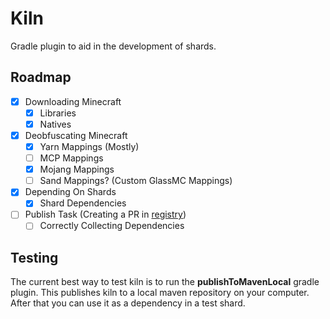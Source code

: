 # Kiln
Gradle plugin to aid in the development of shards.

## Roadmap
 - [x] Downloading Minecraft
   - [x] Libraries
   - [x] Natives
 - [x] Deobfuscating Minecraft
   - [x] Yarn Mappings (Mostly)
   - [ ] MCP Mappings
   - [x] Mojang Mappings
   - [ ] Sand Mappings? (Custom GlassMC Mappings)
 - [x] Depending On Shards
   - [x] Shard Dependencies
 - [ ] Publish Task (Creating a PR in [registry](https://github.com/glassmc/registry))
   - [ ] Correctly Collecting Dependencies

## Testing
The current best way to test kiln is to run the **publishToMavenLocal** gradle plugin.
This publishes kiln to a local maven repository on your computer. After that you can use it as a dependency in a test shard.
